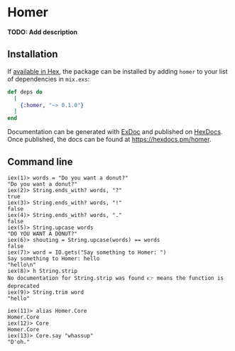 # Homer

**TODO: Add description**

## Installation

If [available in Hex](https://hex.pm/docs/publish), the package can be installed
by adding `homer` to your list of dependencies in `mix.exs`:

```elixir
def deps do
  [
    {:homer, "~> 0.1.0"}
  ]
end
```

Documentation can be generated with [ExDoc](https://github.com/elixir-lang/ex_doc)
and published on [HexDocs](https://hexdocs.pm). Once published, the docs can
be found at <https://hexdocs.pm/homer>.

## Command line


```
iex(1)> words = "Do you want a donut?"
"Do you want a donut?"
iex(2)> String.ends_with? words, "?"
true
iex(3)> String.ends_with? words, "!"
false
iex(4)> String.ends_with? words, "."
false
iex(5)> String.upcase words
"DO YOU WANT A DONUT?"
iex(6)> shouting = String.upcase(words) == words
false
iex(7)> word = IO.gets("Say something to Homer: ")
Say something to Homer: hello
"hello\n"
iex(8)> h String.strip
No documentation for String.strip was found 👉 means the function is deprecated
iex(9)> String.trim word
"hello"

iex(11)> alias Homer.Core
Homer.Core
iex(12)> Core
Homer.Core
iex(13)> Core.say "whassup"
"D'oh."
```